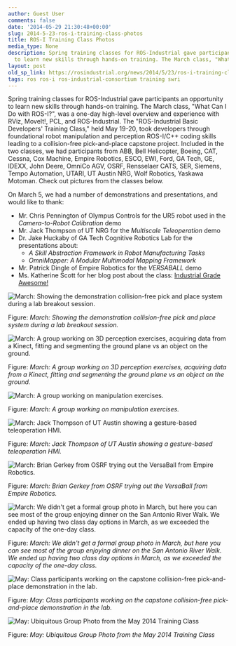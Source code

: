 ```yaml
---
author: Guest User
comments: false
date: '2014-05-29 21:30:48+00:00'
slug: 2014-5-23-ros-i-training-class-photos
title: ROS-I Training Class Photos
media_type: None
description: Spring training classes for ROS-Industrial gave participants an opportunity
  to learn new skills through hands-on training. The March class, "What ...
layout: post
old_sp_link: https://rosindustrial.org/news/2014/5/23/ros-i-training-class-photos
tags: ros ros-i ros-industrial-consortium training swri
---
```


Spring training classes for ROS-Industrial gave participants an opportunity to learn new skills through hands-on training. The March class, "What Can I Do with ROS-I?", was a one-day high-level overview and experience with RViz, MoveIt!, PCL, and ROS-Industrial. The "ROS-Industrial Basic Developers' Training Class," held May 19-20, took developers through foundational robot manipulation and perception ROS-I/C++ coding skills leading to a collision-free pick-and-place capstone project. Included in the two classes, we had participants from ABB, Bell Helicopter, Boeing, CAT, Cessna, Cox Machine, Empire Robotics, ESCO, EWI, Ford, GA Tech, GE, IDEXX, John Deere, OmniCo AGV, OSRF, Rensselaer CATS, SER, Siemens, Tempo Automation, UTARI, UT Austin NRG, Wolf Robotics, Yaskawa Motoman. Check out pictures from the classes below.

On March 5, we had a number of demonstrations and presentations, and would like to thank:

* Mr. Chris Pennington of Olympus Controls for the UR5 robot used in the *Camera-to-Robot Calibration* demo
* Mr. Jack Thompson of UT NRG for the *Multiscale Teleoperation* demo
* Dr. Jake Huckaby of GA Tech Cognitive Robotics Lab for the presentations about:
	+ *A Skill Abstraction Framework in Robot Manufacturing Tasks*
	+ *OmniMapper: A Modular Multimodal Mapping Framework*
* Mr. Patrick Dingle of Empire Robotics for the *VERSABALL* demo
* Ms. Katherine Scott for her blog post about the class: [Industrial Grade Awesome!](http://www.kscottz.com/ros-industrial-industrial-grade-awesome/)

![March: Showing the demonstration collision-free pick and place system during a lab breakout session.](https://images.squarespace-cdn.com/content/v1/51df34b1e4b08840dcfd2841/1401306954076-MRPNQAT719CDHCK6NHWQ/image-asset.jpeg)

Figure: *March: Showing the demonstration collision-free pick and place system during a lab breakout session.*

![March: A group working on 3D perception exercises, acquiring data from a Kinect, fitting and segmenting the ground plane vs an object on the ground.](https://images.squarespace-cdn.com/content/v1/51df34b1e4b08840dcfd2841/1401306713040-X24XMSWI59G8XAQ4PDKB/ROS+Lab)

Figure: *March: A group working on 3D perception exercises, acquiring data from a Kinect, fitting and segmenting the ground plane vs an object on the ground.*

![March: A group working on manipulation exercises.](https://images.squarespace-cdn.com/content/v1/51df34b1e4b08840dcfd2841/1401307067398-QSBV0RG2JJMNDH8Z65NC/image-asset.jpeg)

Figure: *March: A group working on manipulation exercises.*

![March: Jack Thompson of UT Austin showing a gesture-based teleoperation HMI.](https://images.squarespace-cdn.com/content/v1/51df34b1e4b08840dcfd2841/1401307187958-RHDLHAK4450NHXIVLFL1/image-asset.jpeg)

Figure: *March: Jack Thompson of UT Austin showing a gesture-based teleoperation HMI.*

![March: Brian Gerkey from OSRF trying out the VersaBall from Empire Robotics.](https://images.squarespace-cdn.com/content/v1/51df34b1e4b08840dcfd2841/1401307135583-UKZALI9XPCF0P58ZCEHR/image-asset.jpeg)

Figure: *March: Brian Gerkey from OSRF trying out the VersaBall from Empire Robotics.*

![March: We didn't get a formal group photo in March, but here you can see most of the group enjoying dinner on the San Antonio River Walk. We ended up having two class day options in March, as we exceeded the capacity of the one-day class.](https://images.squarespace-cdn.com/content/v1/51df34b1e4b08840dcfd2841/1401306187017-W2C0IZ16KCLUQ835HH2Q/ROS-I_Dinner_Riverwalk)

Figure: *March: We didn't get a formal group photo in March, but here you can see most of the group enjoying dinner on the San Antonio River Walk. We ended up having two class day options in March, as we exceeded the capacity of the one-day class.*

![May: Class participants working on the capstone collision-free pick-and-place demonstration in the lab.](https://images.squarespace-cdn.com/content/v1/51df34b1e4b08840dcfd2841/1400860034932-1S4XMHI53XYAF9NR0G3Q/ROS-I_Trainees_Lab_SwRI)

Figure: *May: Class participants working on the capstone collision-free pick-and-place demonstration in the lab.*

![May: Ubiquitous Group Photo from the May 2014 Training Class](https://images.squarespace-cdn.com/content/v1/51df34b1e4b08840dcfd2841/1400860212161-PN6L7H6OIGM86FD1VBL7/May_2014_ROS-I_Class_Group_Photo)

Figure: *May: Ubiquitous Group Photo from the May 2014 Training Class*


